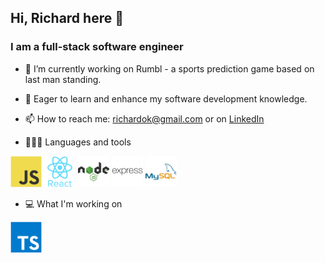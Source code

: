 ## Hi, Richard here 👋

### I am a full-stack software engineer

- 🔭 I’m currently working on Rumbl - a sports prediction game based on last man standing.
- 🌱 Eager to learn and enhance my software development knowledge.
- 📫 How to reach me: richardok@gmail.com or on [LinkedIn](https://www.linkedin.com/in/richard-konadu/)

- 👨🏽‍🔧 Languages and tools
<p>
<img src="https://raw.githubusercontent.com/devicons/devicon/master/icons/javascript/javascript-original.svg" alt="javascript" width="50" height="50"/> 
<img src="https://raw.githubusercontent.com/devicons/devicon/master/icons/react/react-original-wordmark.svg" alt="react" width="50" height="50"/> 
<img src="https://raw.githubusercontent.com/devicons/devicon/master/icons/nodejs/nodejs-original-wordmark.svg" alt="nodejs" width="50" height="50"/> 
<img src="https://raw.githubusercontent.com/devicons/devicon/master/icons/express/express-original-wordmark.svg" alt="express" width="50" height="50"/> 
<img src="https://raw.githubusercontent.com/devicons/devicon/master/icons/mysql/mysql-original-wordmark.svg" alt="mysql" width="50" height="50"/>
</p>

- 💻 What I'm working on 

<img src="https://raw.githubusercontent.com/devicons/devicon/master/icons/typescript/typescript-original.svg" alt="typescript" width="50" height="50"/>
